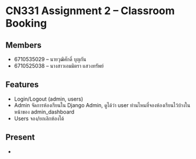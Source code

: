 # CN331 Assignment 2 – Classroom Booking
## Members
- 6710535029 – นายวุฒิศักดิ์ บุญกัน
- 6710525038 – นางสาวเอมมิตรา แสวงทรัพย์

## Features
- Login/Logout (admin, users)
- Admin จัดการห้องเรียนใน Django Admin, ดูได้ว่า user ท่านไหนที่จองห้องเรียนไว้บ้างในหน้าของ admin_dashboard
- Users จอง/ยกเลิกห้องได้

## Present
-
